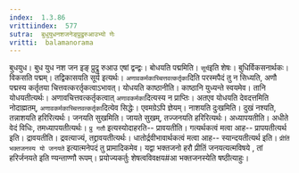 ```yaml
---
index:  1.3.86
vrittiindex:  577
sutra:  बुधुयुधनशजनेङ्प्रुद्रुरुआउभ्यो णेः
vritti:  balamanorama 
---
```


बुधयुध। बुध युध नश जन इङ् प्रुद्रु रुआउ एषां द्वन्द्वः। बोधयति पद्ममिति। `सूर्य`इति शेषः। बुधिर्विकसनार्थकः। विकसति पद्मम्। तद्विकासयति सूर्य इत्यर्थः। `अणावकर्मकाच्चित्तवत्कर्तृका`दिति परस्मपैदं तु न सिध्यति, अणौ पद्मस्य कर्तृतया चित्तवत्करर्तृकत्वाऽभावत्। योधयति काष्ठानीति। काष्ठानि युध्यन्ते स्वयमेव। तानि योधयतीत्यर्थः। अणावचित्तवत्कर्तृकत्वात् `अणावकर्मका`दित्यस्य न प्राप्तिः। अतएव योधयति देवदत्तमिति नोदाह्मतम्, `अणावकर्मकाच्चित्तवत्कर्तृका`दित्येव सिद्धेः। एवमग्रेऽपि ज्ञेयम्। नाशयति दुःखमिति। दुखं नश्यति, तन्नाशयति हरिरित्यर्थः। जनयति सुखमिति। जायते सुखम्, तज्जनयति हरिरित्यर्थः। अध्यापयतीति। अधीते वेदं विधिः, तमध्यापयतीत्यर्थः। `प्रु गतौ` इत्यस्योदाहरति-- प्रावयतीति। गत्यर्थकत्वं मत्वा आह-- प्रापयतीत्यर्थ इति। द्रावयतीति। द्रवत्याज्यं, तद्द्रावयतीत्यर्थः। धातोर्द्रवीभावार्थकत्वं मत्वा आह-- स्यान्दयतीत्यर्थ इति। `प्रीतिं भक्तजनस्य यो जनयते` इत्यात्मनेपदं तु प्रामादिकमेव। यद्वा भक्तजनो हरौ प्रीतिं जनयत्यत्मविषये , तां हरिर्जनयते इति ण्यन्ताण्णौ रूपम्। प्रयोज्यकर्तुः शेषत्वविवक्षय#आ भक्तजनस्येति षष्ठीत्याहुः।


